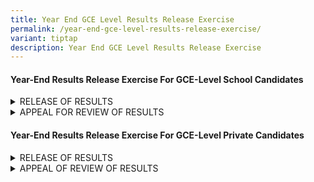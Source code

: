 ```yaml
---
title: Year End GCE Level Results Release Exercise
permalink: /year-end-gce-level-results-release-exercise/
variant: tiptap
description: Year End GCE Level Results Release Exercise
---
```

<h4><strong>Year-End Results Release Exercise For GCE-Level School Candidates</strong></h4>
<div data-type="detailGroup" class="isomer-accordion isomer-accordion-white">
<details class="isomer-details">
<summary>RELEASE OF RESULTS</summary>
<div data-type="detailsContent" class="isomer-details-content">
<p></p>
<p>The date of the Year-End results release exercise for your examinations
will be announced by your schools closer to the date of the exercise each
year. Prior to the announcement, you can refer to the tentative dates of
the exercise on&nbsp;<a href="https://www.seab.gov.sg/home/examinations/important-dates-for-candidates" rel="noopener noreferrer nofollow" target="_blank"><u>SEAB's website</u></a>.</p>
<p></p>
<p>You are to return to your school on the day of the release of the results
to collect your results.
<br>
<br>If you are unavailable on the day of the results release, please appoint
a proxy and inform your school in advance of the arrangement.</p>
</div>
</details>
<details class="isomer-details">
<summary>APPEAL FOR REVIEW OF RESULTS</summary>
<div data-type="detailsContent" class="isomer-details-content">
<p></p>
<p>You may appeal for a review of your results during the specified appeal
period&nbsp;through your school.</p>
<p></p>
<p>You will be notified of the appeal fee for each subject during each year's
results release exercise. All appeal fees are inclusive of GST. The appeal
is for the review of the marking of the scripts and a full clerical re-check.</p>
<p></p>
<p>Your appeal application would be submitted to SEAB for processing once
you have made the payment successfully.</p>
<p></p>
<p><strong>Note:</strong> Applications submitted after the appeal deadline
will not be accepted.</p>
<p></p>
<p><strong>Appeal Outcome</strong>
</p>
<p>You will receive the appeal outcome letter through your school by the
specified deadline. No report on your performance in the examination will
be provided.</p>
<p>If you have any clarifications, please contact your school.</p>
</div>
</details>
</div>
<h4><strong>Year-End Results Release Exercise For GCE-Level Private Candidates</strong></h4>
<div data-type="detailGroup" class="isomer-accordion isomer-accordion-white">
<details class="isomer-details">
<summary>RELEASE OF RESULTS</summary>
<div data-type="detailsContent" class="isomer-details-content">
<p></p>
<p>The date of the Year-End results release exercise for your examinations
will be announced closer to the date of the exercise each year. Prior to
the announcement, you can refer to the tentative dates of the exercise
on&nbsp;<a href="https://www.seab.gov.sg/home/examinations/important-dates-for-candidates" rel="noopener noreferrer nofollow" target="_blank"><u>SEAB's website</u></a>.</p>
<p></p>
<p>You will receive your examination certificate if you have obtained at
least one Pass grade on one or more subjects. You can refer to this&nbsp;
<a href="https://www.seab.gov.sg/home/examinations/result-slips-examination-certificates-private-candidates" rel="noopener noreferrer nofollow" target="_blank"><u>link</u>
</a>&nbsp;for more information on the eligibility to receive an examination
certificate.</p>
<p></p>
<p>Your examination certificates will be delivered via registered mail within
one (1) month from the date of the release of the results, to&nbsp;the
address that you had provided to SEAB.</p>
<p></p>
<p>You can also view your examination results online via <a href="https://myexams.seab.gov.sg/" rel="noopener noreferrer nofollow" target="_blank"><u>SEAB’s Candidates Portal</u></a>&nbsp;during
the specified period.</p>
<p>&nbsp;</p>
<p>You may access the portal using the credentials that you used to create
your account during your examination registration. If you have forgotten
your login credentials, you may refer to this set of <a href="https://myexams.seab.gov.sg/faq" rel="noopener noreferrer nofollow" target="_blank"><u>FAQs</u></a>.</p>
</div>
</details>
<details class="isomer-details">
<summary>APPEAL OF REVIEW OF RESULTS</summary>
<div data-type="detailsContent" class="isomer-details-content">
<p>
<br>You may appeal for a review of your results during the specified appeal
period<strong>&nbsp;</strong>through <strong><a href="https://myexams.seab.gov.sg/" rel="noopener noreferrer nofollow" target="_blank"><u>SEAB’s Candidates Portal</u></a>.</strong>
<br>
</p>
<p>You will be notified of the appeal fee for each subject during each year's
results release exercise.&nbsp; All appeal fees are inclusive of GST. The
appeal is for the review of the marking of the scripts and a full clerical
re-check.
<br>
</p>
<p>Your appeal application would be submitted to SEAB for processing once
you have made the payment successfully.
<br>
</p>
<p>You will need to make payment via either of these e-payment options:</p>
<ol data-tight="true" class="tight">
<li>
<p>PayNow</p>
</li>
<li>
<p>eNets (Credit/ Debit)
<br>
</p>
</li>
</ol>
<p><strong>Note:</strong>&nbsp;Applications submitted after the appeal deadline
will not be accepted.
<br>
</p>
<p><strong>Appeal Outcome</strong>
</p>
<p>You will receive the appeal outcome letter via email by the specified
deadline. No report on your performance in the examination will be provided.</p>
</div>
</details>
</div>
<p></p>